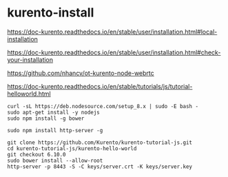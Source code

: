 # kurento-install

https://doc-kurento.readthedocs.io/en/stable/user/installation.html#local-installation

https://doc-kurento.readthedocs.io/en/stable/user/installation.html#check-your-installation


https://github.com/nhancv/ot-kurento-node-webrtc

https://doc-kurento.readthedocs.io/en/stable/tutorials/js/tutorial-helloworld.html

```
curl -sL https://deb.nodesource.com/setup_8.x | sudo -E bash -
sudo apt-get install -y nodejs
sudo npm install -g bower

sudo npm install http-server -g

git clone https://github.com/Kurento/kurento-tutorial-js.git
cd kurento-tutorial-js/kurento-hello-world
git checkout 6.10.0
sudo bower install --allow-root
http-server -p 8443 -S -C keys/server.crt -K keys/server.key

```
